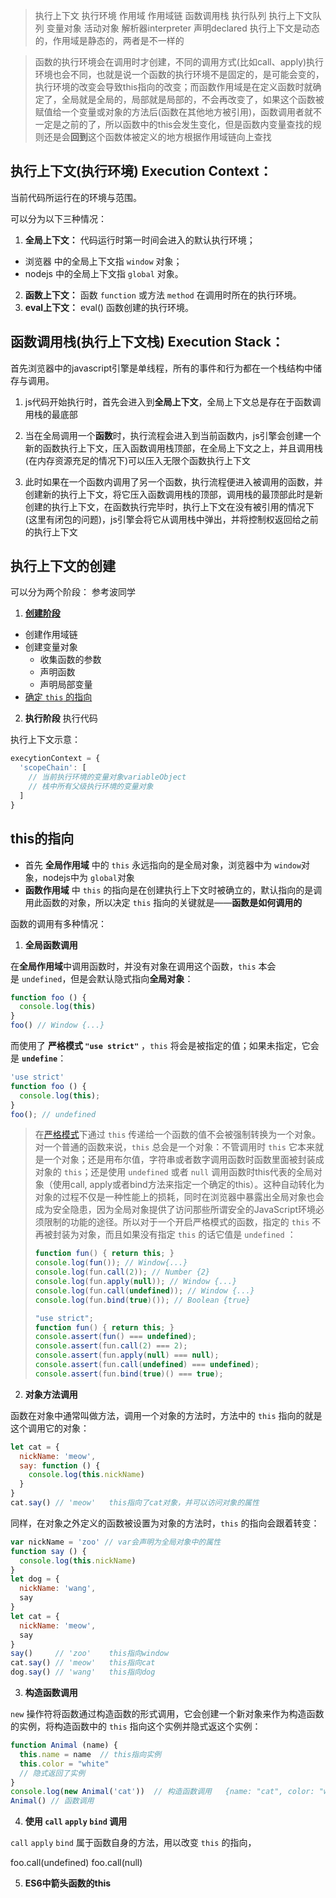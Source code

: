 > 执行上下文 执行环境 作用域 作用域链 函数调用栈 执行队列 执行上下文队列 变量对象 活动对象 解析器interpreter 声明declared
> 执行上下文是动态的，作用域是静态的，两者是不一样的

> 函数的执行环境会在调用时才创建，不同的调用方式(比如call、apply)执行环境也会不同，也就是说一个函数的执行环境不是固定的，是可能会变的，执行环境的改变会导致this指向的改变；而函数作用域是在定义函数时就确定了，全局就是全局的，局部就是局部的，不会再改变了，如果这个函数被赋值给一个变量或对象的方法后(函数在其他地方被引用)，函数调用者就不一定是之前的了，所以函数中的this会发生变化，但是函数内变量查找的规则还是会**回到**这个函数体被定义的地方根据作用域链向上查找

## **执行上下文(执行环境) Execution Context**：
当前代码所运行在的环境与范围。

可以分为以下三种情况：
1. **全局上下文：**
  代码运行时第一时间会进入的默认执行环境；
  - 浏览器 中的全局上下文指 `window` 对象；
  - nodejs 中的全局上下文指 `global` 对象。
2. **函数上下文：**
  函数 `function` 或方法 `method` 在调用时所在的执行环境。
3. **eval上下文：** eval() 函数创建的执行环境。


## **函数调用栈(执行上下文栈) Execution Stack：**
首先浏览器中的javascript引擎是单线程，所有的事件和行为都在一个栈结构中储存与调用。

1. js代码开始执行时，首先会进入到**全局上下文**，全局上下文总是存在于函数调用栈的最底部

2. 当在全局调用一个**函数**时，执行流程会进入到当前函数内，js引擎会创建一个新的函数执行上下文，压入函数调用栈顶部，在全局上下文之上，并且调用栈(在内存资源充足的情况下)可以压入无限个函数执行上下文

3. 此时如果在一个函数内调用了另一个函数，执行流程便进入被调用的函数，并创建新的执行上下文，将它压入函数调用栈的顶部，调用栈的最顶部此时是新创建的执行上下文，在函数执行完毕时，执行上下文在没有被引用的情况下(这里有闭包的问题)，js引擎会将它从调用栈中弹出，并将控制权返回给之前的执行上下文



## **执行上下文的创建**
可以分为两个阶段：
参考波同学
1. [**创建阶段**](#创建阶段)
  - 创建作用域链
  - 创建变量对象
    - 收集函数的参数
    - 声明函数
    - 声明局部变量
  - [确定 `this` 的指向](#this的指向)

2. **执行阶段**
    执行代码


执行上下文示意：
```javascript
execytionContext = {
  'scopeChain': [
    // 当前执行环境的变量对象variableObject
    // 栈中所有父级执行环境的变量对象
  ]
}
```


## this的指向
- 首先 **全局作用域** 中的 `this` 永远指向的是全局对象，浏览器中为 `window`对象，nodejs中为 `global`对象
- **函数作用域** 中 `this` 的指向是在创建执行上下文时被确立的，默认指向的是调用此函数的对象，所以决定 `this` 指向的关键就是——**函数是如何调用的**

函数的调用有多种情况：
1. **全局函数调用**

在**全局作用域**中调用函数时，并没有对象在调用这个函数，`this` 本会是 `undefined`，但是会默认隐式指向**全局对象**：
```javascript
function foo () {
  console.log(this)
}
foo() // Window {...}
```

而使用了 **严格模式 `"use strict"`** ，`this` 将会是被指定的值；如果未指定，它会是 **`undefine`**：
```javascript
'use strict'
function foo () {
  console.log(this);
}
foo(); // undefined
```

> 在[严格模式](https://developer.mozilla.org/en-US/docs/Web/JavaScript/Reference/Strict_mode#Securing_JavaScript)下通过 `this` 传递给一个函数的值不会被强制转换为一个对象。对一个普通的函数来说，`this` 总会是一个对象：不管调用时 `this` 它本来就是一个对象；还是用布尔值，字符串或者数字调用函数时函数里面被封装成对象的 `this`；还是使用 `undefined` 或者 `null` 调用函数时this代表的全局对象（使用call, apply或者bind方法来指定一个确定的this）。这种自动转化为对象的过程不仅是一种性能上的损耗，同时在浏览器中暴露出全局对象也会成为安全隐患，因为全局对象提供了访问那些所谓安全的JavaScript环境必须限制的功能的途径。所以对于一个开启严格模式的函数，指定的 `this` 不再被封装为对象，而且如果没有指定 `this` 的话它值是 `undefined` ：
> ```javascript
> function fun() { return this; }
> console.log(fun()); // Window{...}
> console.log(fun.call(2)); // Number {2}
> console.log(fun.apply(null)); // Window {...}
> console.log(fun.call(undefined)); // Window {...}
> console.log(fun.bind(true)()); // Boolean {true}
> ```
> ```javascript
> "use strict";
> function fun() { return this; }
> console.assert(fun() === undefined);
> console.assert(fun.call(2) === 2);
> console.assert(fun.apply(null) === null);
> console.assert(fun.call(undefined) === undefined);
> console.assert(fun.bind(true)() === true);
> ```

2. **对象方法调用**

函数在对象中通常叫做方法，调用一个对象的方法时，方法中的 `this` 指向的就是这个调用它的对象：
```JavaScript
let cat = {
  nickName: 'meow',
  say: function () {
    console.log(this.nickName)
  }
}
cat.say() // 'meow'   this指向了cat对象，并可以访问对象的属性
```

同样，在对象之外定义的函数被设置为对象的方法时，`this` 的指向会跟着转变：
```JavaScript
var nickName = 'zoo' // var会声明为全局对象中的属性
function say () {
  console.log(this.nickName)
}
let dog = {
  nickName: 'wang',
  say
}
let cat = {
  nickName: 'meow',
  say
}
say()     // 'zoo'    this指向window
cat.say() // 'meow'   this指向cat
dog.say() // 'wang'   this指向dog
```

3. **构造函数调用**

`new` 操作符将函数通过构造函数的形式调用，它会创建一个新对象来作为构造函数的实例，将构造函数中的 `this` 指向这个实例并隐式返这个实例：
```javascript
function Animal (name) {
  this.name = name  // this指向实例
  this.color = "white"
  // 隐式返回了实例
}
console.log(new Animal('cat'))  // 构造函数调用   {name: "cat", color: "white"}
Animal() // 函数调用
```

4. **使用 `call` `apply` `bind` 调用**

`call` `apply` `bind` 属于函数自身的方法，用以改变 `this` 的指向，

foo.call(undefined)
foo.call(null)

5. **ES6中箭头函数的this**

